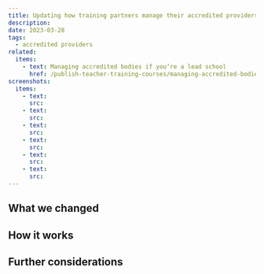 ```yaml
---
title: Updating how training partners manage their accredited providers
description:
date: 2023-03-28
tags:
  - accredited providers
related:
  items:
    - text: Managing accredited bodies if you’re a lead school
      href: /publish-teacher-training-courses/managing-accredited-bodies-if-youre-a-lead-school/
screenshots:
  items:
    - text:
      src:
    - text:
      src:
    - text:
      src:
    - text:
      src:
    - text:
      src:
    - text:
      src:
---
```


## What we changed

## How it works

## Further considerations

